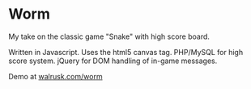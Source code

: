 <h1>Worm</h1>
<p>My take on the classic game "Snake" with high score board.</p>
<p>Written in Javascript. Uses the html5 canvas tag. PHP/MySQL for high score system. jQuery for DOM handling of in-game messages.</p>
<p>Demo at <a href="http://walrusk.com/worm">walrusk.com/worm</a></p>